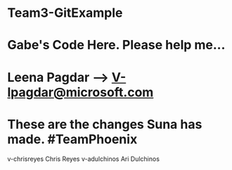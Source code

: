 # Team3-GitExample

# Gabe's Code Here. Please help me...

# Leena Pagdar --> V-lpagdar@microsoft.com
# These are the changes Suna has made. #TeamPhoenix
v-chrisreyes Chris Reyes
v-adulchinos Ari Dulchinos